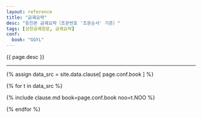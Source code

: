 ```yaml
---
layout: reference
title: "금궤요략"
desc: "등진본 금궤요략〔조문번호 '조문순서' 기준〕"
tags: [상한금궤원문, 금궤요략]
conf:
  book: "GGYL"
---
```


{{ page.desc }}

***

{% assign data_src = site.data.clause[ page.conf.book ] %}

{% for t in data_src %}

{% include clause.md book=page.conf.book noo=t.NOO %}

{% endfor %}

